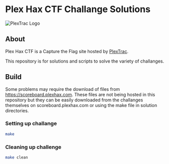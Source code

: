 # Plex Hax CTF Challange Solutions

![PlexTrac Logo](https://scoreboard.plexhax.com/files/5cfcabb348a45b30030f9969bdf45ab0/PlexTrac_Logo_Stacked_RGB.png)

## About

Plex Hax CTF is a Capture the Flag site hosted by [PlexTrac](https://scoreboard.plexhax.com/).

This repository is for solutions and scripts to solve the variety of challanges.

## Build

Some problems may require the download of files from https://scoreboard.plexhax.com.  These files are not being hosted in this repository but they can be easily downloaded from the challanges themselves on scoreboard.plexhax.com or using the make file in solution directories.

### Setting up challange

```bash
make
```

### Cleaning up challenge

```bash
make clean
```
